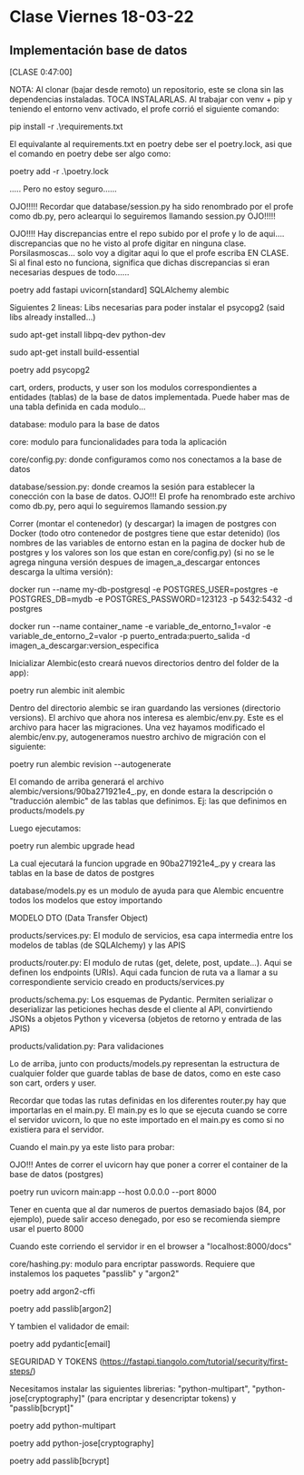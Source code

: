 # Clase Viernes 18-03-22
## Implementación base de datos

[CLASE 0:47:00]

NOTA: Al clonar (bajar desde remoto) un repositorio, este se clona sin las dependencias instaladas. TOCA INSTALARLAS. Al trabajar con venv + pip y teniendo el entorno venv activado, el profe corrió el siguiente comando:

pip install -r .\requirements.txt

El equivalante al requirements.txt en poetry debe ser el poetry.lock, asi que el comando en poetry debe ser algo como:

poetry add -r .\poetry.lock

..... Pero no estoy seguro......

OJO!!!!! Recordar que database/session.py ha sido renombrado por el profe como db.py, pero aclearqui lo seguiremos llamando session.py OJO!!!!!

OJO!!!! Hay discrepancias entre el repo subido por el profe y lo de aqui.... discrepancias que no he visto al profe digitar en ninguna clase. Porsilasmoscas... solo voy a digitar aqui lo que el profe escriba EN CLASE. Si al final esto no funciona, significa que dichas discrepancias si eran necesarias despues de todo......

poetry add fastapi uvicorn[standard] SQLAlchemy alembic

Siguientes 2 lineas: Libs necesarias para poder instalar el psycopg2 (said libs already installed...)

sudo apt-get install libpq-dev python-dev

sudo apt-get install build-essential

poetry add psycopg2

cart, orders, products, y user son los modulos correspondientes a entidades (tablas) de la base de datos implementada. Puede haber mas de una tabla definida en cada modulo...

database: modulo para la base de datos

core: modulo para funcionalidades para toda la aplicación

core/config.py: donde configuramos como nos conectamos a la base de datos

database/session.py: donde creamos la sesión para establecer la conección con la base de datos. OJO!!! El profe ha renombrado este archivo como db.py, pero aqui lo seguiremos llamando session.py

Correr (montar el contenedor) (y descargar) la imagen de postgres con Docker (todo otro contenedor de postgres tiene que estar detenido) (los nombres de las variables de entorno estan en la pagina de docker hub de postgres y los valores son los que estan en core/config.py) (si no se le agrega ninguna versión despues de imagen_a_descargar entonces descarga la ultima versión):

docker run --name my-db-postgresql -e POSTGRES_USER=postgres -e POSTGRES_DB=mydb -e POSTGRES_PASSWORD=123123 -p 5432:5432 -d postgres 

docker run --name container_name -e variable_de_entorno_1=valor -e variable_de_entorno_2=valor -p puerto_entrada:puerto_salida -d imagen_a_descargar:version_especifica 

Inicializar Alembic(esto creará nuevos directorios dentro del folder de la app):

poetry run alembic init alembic

Dentro del directorio alembic se iran guardando las versiones (directorio versions). El archivo que ahora nos interesa es alembic/env.py. Este es el archivo para hacer las migraciones. Una vez hayamos modificado el alembic/env.py, autogeneramos nuestro archivo de migración con el siguiente:

poetry run alembic revision --autogenerate

El comando de arriba generará el archivo alembic/versions/90ba271921e4_.py, en donde estara la descripción o "traducción alembic" de las tablas que definimos. Ej: las que definimos en products/models.py

Luego ejecutamos:

poetry run alembic upgrade head

La cual ejecutará la funcion upgrade en 90ba271921e4_.py y creara las tablas en la base de datos de postgres

database/models.py es un modulo de ayuda para que Alembic encuentre todos los modelos que estoy importando

MODELO DTO (Data Transfer Object)

products/services.py: El modulo de servicios, esa capa intermedia entre los modelos de tablas (de SQLAlchemy) y las APIS

products/router.py: El modulo de rutas (get, delete, post, update...). Aqui se definen los endpoints (URIs). Aqui cada funcion de ruta va a llamar a su correspondiente servicio creado en products/services.py

products/schema.py: Los esquemas de Pydantic. Permiten serializar o deserializar las peticiones hechas desde el cliente al API, convirtiendo JSONs a objetos Python y viceversa (objetos de retorno y entrada de las APIS)

products/validation.py: Para validaciones

Lo de arriba, junto con products/models.py representan la estructura de cualquier folder que guarde tablas
de base de datos, como en este caso son cart, orders y user.

Recordar que todas las rutas definidas en los diferentes router.py hay que importarlas en el main.py. El main.py es lo que se ejecuta cuando se corre el servidor uvicorn, lo que no este importado en el main.py es como si no existiera para el servidor.

Cuando el main.py ya este listo para probar:

OJO!!! Antes de correr el uvicorn hay que poner a correr el container de la base de datos (postgres)

poetry run uvicorn main:app --host 0.0.0.0 --port 8000

Tener en cuenta que al dar numeros de puertos demasiado bajos (84, por ejemplo), puede salir acceso denegado, por eso se recomienda siempre usar el puerto 8000

Cuando este corriendo el servidor ir en el browser a "localhost:8000/docs"

core/hashing.py: modulo para encriptar passwords. Requiere que instalemos los paquetes "passlib" y "argon2"

poetry add argon2-cffi

poetry add passlib[argon2]

Y tambien el validador de email:

poetry add pydantic[email]

SEGURIDAD Y TOKENS (https://fastapi.tiangolo.com/tutorial/security/first-steps/)

Necesitamos instalar las siguientes librerias: "python-multipart", "python-jose[cryptography]" (para encriptar y desencriptar tokens) y "passlib[bcrypt]" 

poetry add python-multipart

poetry add python-jose[cryptography]

poetry add passlib[bcrypt]

